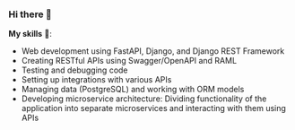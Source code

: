 ### Hi there 👋

**My skills** 🤖:
- Web development using FastAPI, Django, and Django REST Framework 
- Creating RESTful APIs using Swagger/OpenAPI and RAML 
- Testing and debugging code 
- Setting up integrations with various APIs       
- Managing data (PostgreSQL) and working with ORM models    
- Developing microservice architecture: Dividing functionality of the application into separate microservices and interacting with them using APIs      


<!--
**Wowa-Py/Wowa-Py** is a ✨ _special_ ✨ repository because its `README.md` (this file) appears on your GitHub profile.
### Hi there 👋
Here are some ideas to get you started:

- 🔭 I’m currently working on ...
- 🌱 I’m currently learning ...
- 👯 I’m looking to collaborate on ...
- 🤔 I’m looking for help with ...
- 💬 Ask me about ...
- 📫 How to reach me: ...
- 😄 Pronouns: ...
- ⚡ Fun fact: ...
-->
